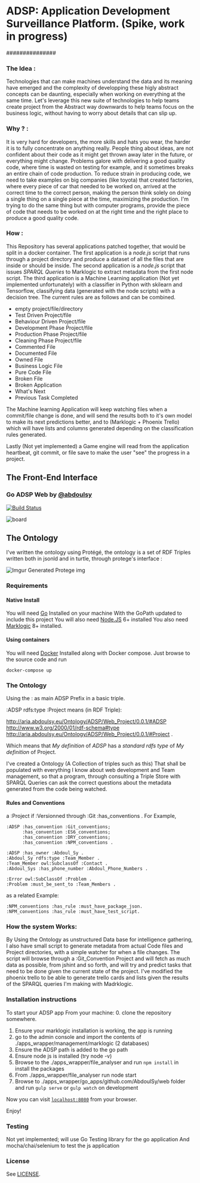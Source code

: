# ADSP: Application Development Surveillance Platform. (Spike, work in progress)
###############


### The Idea :
 Technologies that can make machines understand the data and its meaning have emerged
 and the complexity of developping these higly abstract concepts can be daunting, especially when working on
 everything at the same time.
 Let's leverage this new suite of technologies to help teams create project from the Abstract way downwards to help
 teams focus on the business logic, without having to worry about details that can slip up.

### Why ? :
 It is very hard for developers, the more skills and hats you wear, the harder it is to fully concentrate on anything really.
People thing about ideas, are not confident about their code as it might get thrown away later in the future, or everything might change.
Problems galore with delivering a good quality code, where time is wasted on testing for example, and it sometimes breaks an entire chain of code production.
To reduce strain in producing code, we need to take examples on big companies (like toyota) that created factories, where every piece of car that needed to be worked on, arrived at the correct time to the correct person, making the person think solely on doing a single thing on a single piece at the time, maximizing the production.
I'm trying to do the same thing but with computer programs, provide the piece of code that needs to be worked on at the right time and the right place to produce a good quality code.

### How :
 This Repository has several applications patched together, that would be split in a docker container.
 The first application is a *node.js* script that runs through a project directory and produce a dataset of all the files that are inside or should be inside.
 The second application is a *node.js* script that issues *SPARQL Queries* to Marklogic to extract metadata from the first node script.
 The third application is a Machine Learning application (Not yet implemented unfortunately) with a classifier in Python with skilearn and Tensorflow, classifying data (generated with the node scripts) with a decision tree.
 The current rules are as follows and can be combined.

 - empty project/file/directory
 - Test Driven Project/file
 - Behaviour Driven Project/file
 - Development Phase Project/file
 - Production Phase Project/file
 - Cleaning Phase Project/file
 - Commented File
 - Documented File
 - Owned File
 - Business Logic File
 - Pure Code File
 - Broken File
 - Broken Application
 - What's Next
 - Previous Task Completed

The Machine learning Application will keep watching files when a commit/file change is done, and will send the results both to it's own model to make its next predictions better, and to (Marklogic + Phoenix Trello) which will have lists and columns generated depending on the classification rules generated.

Lastly (Not yet implemented) a Game engine will read from the application heartbeat, git commit, or file save to make the user "see" the progress in a project.

## The Front-End Interface

### Go ADSP Web by [@abdoulsy](https://github.com/AbdoulSy/ADSP)
[![Build Status](https://travis-ci.org/bigardone/phoenix-trello.svg?branch=master)](https://travis-ci.org/bigardone/phoenix-trello)

![`board`](http://web.abdoulsy.eu/images/alpha.png)


## The Ontology
 I've written the ontology using Protégé, the ontology is a set of RDF Triples written both in jsonld and in turtle, through protege's interface :

![Imgur Generated Protege img](http://web.abdoulsy.eu/images/delta.png)


### Requirements

#### Native Install
You will need [Go](http://golang.org) Installed on your machine
With the GoPath updated to include this project
You will also need [Node.JS](http://nodejs.org) 6+ installed
You also need [Marklogic](http://marklogic.com) 8+ installed.

#### Using containers
You will need [Docker](http://docker.com) Installed along with Docker compose.
Just browse to the source code and run

    docker-compose up


### The Ontology
Using the : as main ADSP Prefix in a basic triple.

:ADSP rdfs:type :Project means (in RDF Triple):

<http://aria.abdoulsy.eu/Ontology/ADSP/Web_Project/0.0.1/#ADSP> http://www.w3.org/2000/01/rdf-schema#type <http://aria.abdoulsy.eu/Ontology/ADSP/Web_Project/0.0.1/#Project> .

Which means that *My definition* of *ADSP* has a *standard rdfs type* of *My definition* of Project.

I've created a Ontology (A Collection of triples such as this) That shall be populated with everything I know about web development and Team management, so that a program, through consulting a Triple Store with SPARQL Queries can ask the correct questions about the metadata generated from the code being watched.

#### Rules and Conventions

a :Project if :Versionned through :Git :has_conventions .
For Example,

    :ADSP :has_convention :Git_conventions;
          :has_convention :ES6_conventions;
          :has_convention :DRY_conventions;
          :has_convention :NPM_conventions .

    :ADSP :has_owner :Abdoul_Sy .
    :Abdoul_Sy rdfs:type :Team_Member .
    :Team_Member owl:SubclassOf :Contact .
    :Abdoul_Sys :has_phone_number :Abdoul_Phone_Numbers .

    :Error owl:SubClassOf :Problem .
    :Problem :must_be_sent_to :Team_Members .


as a related Example:

    :NPM_conventions :has_rule :must_have_package_json.
    :NPM_conventions :has_rule :must_have_test_script.

### How the system Works:

By Using the Ontology as unstructured Data base for intelligence gathering, I also have small script to generate metadata from actual Code files and Project directories, with a simple watcher for when a file changes.
The script will browse through a :Git_Convention Project and will fetch as much data as possible, from jshint and so forth, and will try and predict tasks that need to be done given the current state of the project.
I've modified the phoenix trello to be able to generate trello cards and lists given the results of the SPARQL queries I'm making with Madrklogic.


### Installation instructions
To start your ADSP app From your machine:
  0. clone the repository somewhere.
  1. Ensure your marklogic installation is working, the app is running
  2. go to the admin console and import the contents of ./apps_wrapper/management/marklogic (2 databases)
  3. Ensure the ADSP path is added to the go path
  4. Ensure node js is installed (try node -v)
  5. Browse to the ./apps_wrapper/file_analyser and run `npm install` in install the packages
  6. From ./apps_wrapper/file_analyser run node start
  7. Browse to ./apps_wrapper/go_apps/github.com/AbdoulSy/web folder and run `gulp serve` or `gulp watch` on development


Now you can visit [`localhost:8080`](http://localhost:8080) from your browser.

Enjoy!

### Testing
Not yet implemented;
will use Go Testing library for the go application
And mocha/chai/selenium to test the js application

### License

See [LICENSE](LICENSE).
